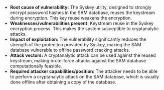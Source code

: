 - **Root cause of vulnerability:** The Syskey utility, designed to strongly encrypt password hashes in the SAM database, reuses the keystream during encryption. This key reuse weakens the encryption.
- **Weaknesses/vulnerabilities present:** Keystream reuse in the Syskey encryption process. This makes the system susceptible to cryptanalytic attacks.
- **Impact of exploitation:**  The vulnerability significantly reduces the strength of the protection provided by Syskey, making the SAM database vulnerable to offline password cracking attacks.
- **Attack vectors:** A cryptanalytic attack can be used against the reused keystream, making brute-force attacks against the SAM database computationally feasible.
- **Required attacker capabilities/position:** The attacker needs to be able to perform a cryptanalytic attack on the SAM database, which is usually done offline after obtaining a copy of the database.